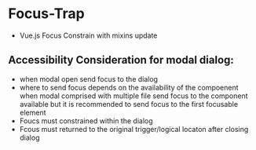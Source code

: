 # Focus-Trap
* Vue.js Focus Constrain with mixins update 
## Accessibility Consideration for modal dialog:
* when modal open send focus to the dialog
* where to send focus depends on the availability of the compoenent when modal comprised with multiple file send focus to the component available but it is recommended to send focus to the first focusable element
* Foucs must constrained within the dialog
* Fcous must returned to the original trigger/logical locaton after closing dialog
  

